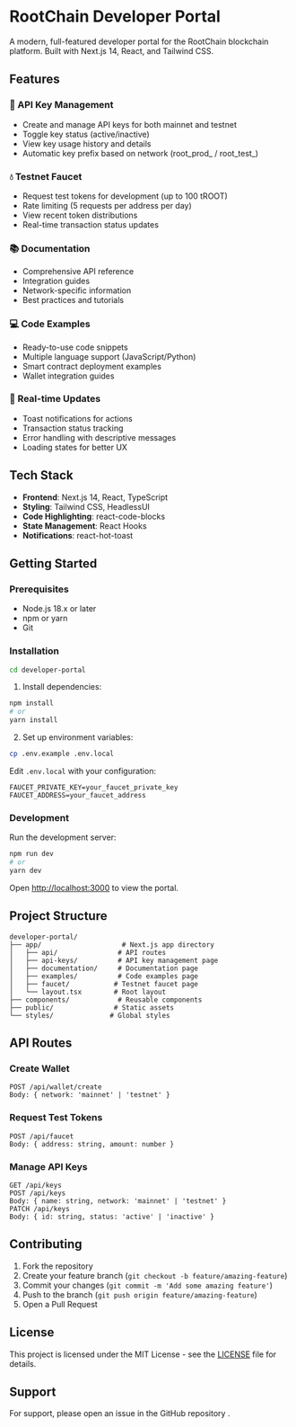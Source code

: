 # RootChain Developer Portal

A modern, full-featured developer portal for the RootChain blockchain platform. Built with Next.js 14, React, and Tailwind CSS.

## Features

### 🔑 API Key Management
- Create and manage API keys for both mainnet and testnet
- Toggle key status (active/inactive)
- View key usage history and details
- Automatic key prefix based on network (root_prod_ / root_test_)

### 💧 Testnet Faucet
- Request test tokens for development (up to 100 tROOT)
- Rate limiting (5 requests per address per day)
- View recent token distributions
- Real-time transaction status updates

### 📚 Documentation
- Comprehensive API reference
- Integration guides
- Network-specific information
- Best practices and tutorials

### 💻 Code Examples
- Ready-to-use code snippets
- Multiple language support (JavaScript/Python)
- Smart contract deployment examples
- Wallet integration guides

### 🔄 Real-time Updates
- Toast notifications for actions
- Transaction status tracking
- Error handling with descriptive messages
- Loading states for better UX

## Tech Stack

- **Frontend**: Next.js 14, React, TypeScript
- **Styling**: Tailwind CSS, HeadlessUI
- **Code Highlighting**: react-code-blocks
- **State Management**: React Hooks
- **Notifications**: react-hot-toast

## Getting Started

### Prerequisites

- Node.js 18.x or later
- npm or yarn
- Git

### Installation

```bash
cd developer-portal
```

1. Install dependencies:
```bash
npm install
# or
yarn install
```

2. Set up environment variables:
```bash
cp .env.example .env.local
```

Edit `.env.local` with your configuration:
```
FAUCET_PRIVATE_KEY=your_faucet_private_key
FAUCET_ADDRESS=your_faucet_address
```

### Development

Run the development server:
```bash
npm run dev
# or
yarn dev
```

Open [http://localhost:3000](http://localhost:3000) to view the portal.

## Project Structure

```
developer-portal/
├── app/                    # Next.js app directory
│   ├── api/               # API routes
│   ├── api-keys/          # API key management page
│   ├── documentation/     # Documentation page
│   ├── examples/          # Code examples page
│   ├── faucet/           # Testnet faucet page
│   └── layout.tsx        # Root layout
├── components/            # Reusable components
├── public/               # Static assets
└── styles/              # Global styles
```

## API Routes

### Create Wallet
```
POST /api/wallet/create
Body: { network: 'mainnet' | 'testnet' }
```

### Request Test Tokens
```
POST /api/faucet
Body: { address: string, amount: number }
```

### Manage API Keys
```
GET /api/keys
POST /api/keys
Body: { name: string, network: 'mainnet' | 'testnet' }
PATCH /api/keys
Body: { id: string, status: 'active' | 'inactive' }
```

## Contributing

1. Fork the repository
2. Create your feature branch (`git checkout -b feature/amazing-feature`)
3. Commit your changes (`git commit -m 'Add some amazing feature'`)
4. Push to the branch (`git push origin feature/amazing-feature`)
5. Open a Pull Request

## License

This project is licensed under the MIT License - see the [LICENSE](LICENSE) file for details.

## Support

For support, please open an issue in the GitHub repository .
